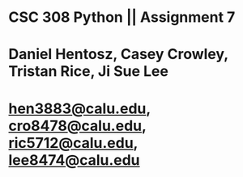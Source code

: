 # CSC 308 Python || Assignment 7
# Daniel Hentosz,  Casey Crowley, Tristan Rice, Ji Sue Lee
# hen3883@calu.edu, cro8478@calu.edu, ric5712@calu.edu, lee8474@calu.edu
